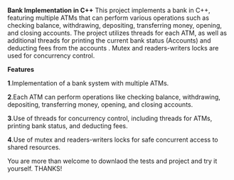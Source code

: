 **Bank Implementation in C++**
This project implements a bank in C++, featuring multiple ATMs that can perform various operations such as checking balance, withdrawing, depositing, transferring money, opening, and closing accounts.
The project utilizes threads for each ATM, as well as additional threads for printing the current bank status (Accounts) and deducting fees from the accounts
. Mutex and readers-writers locks are used for concurrency control.

**Features**

**1**.Implementation of a bank system with multiple ATMs.

**2**.Each ATM can perform operations like checking balance, withdrawing, depositing, transferring money, opening, and closing accounts.

**3**.Use of threads for concurrency control, including threads for ATMs, printing bank status, and deducting fees.

**4**.Use of mutex and readers-writers locks for safe concurrent access to shared resources.

You are more than welcome to downlaod the tests and project and try it yourself. THANKS!
